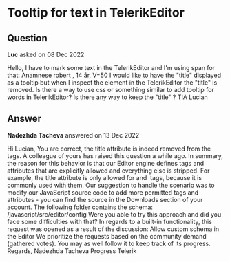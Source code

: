 # Tooltip for text in TelerikEditor

## Question

**Luc** asked on 08 Dec 2022

Hello, I have to mark some text in the TelerikEditor and I'm using span for that: Anamnese <span class='code-marked' title='S52, S60, S63'> robert </span>, 14 år, V=50 I would like to have the "title" displayed as a tooltip but when I inspect the element in the TelerikEditor the "title" is removed. Is there a way to use css or something similar to add tooltip for words in TelerikEditor? Is there any way to keep the "title" ? TIA Lucian

## Answer

**Nadezhda Tacheva** answered on 13 Dec 2022

Hi Lucian, You are correct, the title attribute is indeed removed from the <span> tags. A colleague of yours has raised this question a while ago. In summary, the reason for this behavior is that our Editor engine defines tags and attributes that are explicitly allowed and everything else is stripped. For example, the title attribute is only allowed for <a> and <img> tags, because it is commonly used with them. Our suggestion to handle the scenario was to modify our JavaScript source code to add more permitted tags and attributes - you can find the source in the Downloads section of your account. The following folder contains the schema: /javascript/src/editor/config Were you able to try this approach and did you face some difficulties with that? In regards to a built-in functionality, this request was opened as a result of the discussion: Allow custom schema in the Editor We prioritize the requests based on the community demand (gathered votes). You may as well follow it to keep track of its progress. Regards, Nadezhda Tacheva Progress Telerik
